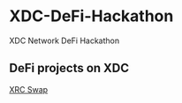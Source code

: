 # XDC-DeFi-Hackathon
XDC Network DeFi Hackathon

## DeFi projects on XDC

[XRC Swap](https://github.com/Pfed-prog/XRC-Swap)